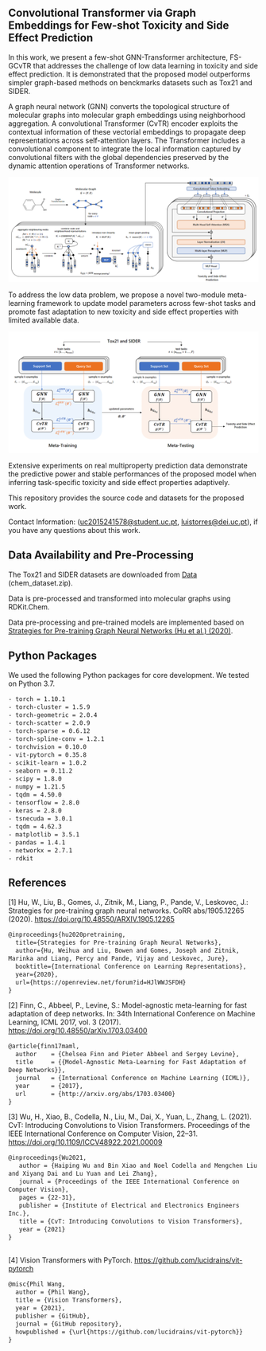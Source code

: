 ## Convolutional Transformer via Graph Embeddings for Few-shot Toxicity and Side Effect Prediction

In this work, we present a few-shot GNN-Transformer architecture, FS-GCvTR that addresses the challenge of low data learning in toxicity and side effect prediction.  It is demonstrated that the proposed model outperforms simpler graph-based methods on benckmarks datasets such as Tox21 and SIDER.

A graph neural network (GNN) converts the topological structure of molecular graphs into molecular graph embeddings using neighborhood aggregation. A convolutional Transformer (CvTR) encoder exploits the contextual information of these vectorial embeddings to propagate deep representations across self-attention layers. The Transformer includes a convolutional component to integrate the local information captured by convolutional filters with the global dependencies preserved by the dynamic attention operations of Transformer networks.

![ScreenShot](figures/fs-gnncvtr.png?raw=true)

To address the low data problem, we propose a novel two-module meta-learning framework to update model parameters across few-shot tasks and promote fast adaptation to new toxicity and side effect properties with limited available data.

![ScreenShot](figures/meta.png?raw=true)

Extensive experiments on real multiproperty prediction data demonstrate the predictive power and stable performances of the proposed model when inferring task-specific toxicity and side effect properties adaptively.

This repository provides the source code and datasets for the proposed work.

Contact Information: (uc2015241578@student.uc.pt, luistorres@dei.uc.pt), if you have any questions about this work.

## Data Availability and Pre-Processing

The Tox21 and SIDER datasets are downloaded from [Data](http://snap.stanford.edu/gnn-pretrain/data/) (chem_dataset.zip). 

Data is pre-processed and transformed into molecular graphs using RDKit.Chem. 

Data pre-processing and pre-trained models are implemented based on [Strategies for Pre-training Graph Neural Networks (Hu et al.) (2020)](https://arxiv.org/abs/1905.12265).

## Python Packages

We used the following Python packages for core development. We tested on Python 3.7.

```
- torch = 1.10.1
- torch-cluster = 1.5.9
- torch-geometric = 2.0.4
- torch-scatter = 2.0.9
- torch-sparse = 0.6.12
- torch-spline-conv = 1.2.1
- torchvision = 0.10.0
- vit-pytorch = 0.35.8
- scikit-learn = 1.0.2
- seaborn = 0.11.2
- scipy = 1.8.0
- numpy = 1.21.5
- tqdm = 4.50.0
- tensorflow = 2.8.0
- keras = 2.8.0
- tsnecuda = 3.0.1
- tqdm = 4.62.3
- matplotlib = 3.5.1
- pandas = 1.4.1
- networkx = 2.7.1
- rdkit
```

## References

[1] Hu, W., Liu, B., Gomes, J., Zitnik, M., Liang, P., Pande, V., Leskovec, J.: Strategies for pre-training graph neural networks. CoRR abs/1905.12265 (2020). https://doi.org/10.48550/ARXIV.1905.12265

```
@inproceedings{hu2020pretraining,
  title={Strategies for Pre-training Graph Neural Networks},
  author={Hu, Weihua and Liu, Bowen and Gomes, Joseph and Zitnik, Marinka and Liang, Percy and Pande, Vijay and Leskovec, Jure},
  booktitle={International Conference on Learning Representations},
  year={2020},
  url={https://openreview.net/forum?id=HJlWWJSFDH}
}

```

[2] Finn, C., Abbeel, P., Levine, S.: Model-agnostic meta-learning for fast adaptation of deep networks. In: 34th International Conference on Machine Learning, ICML 2017, vol. 3 (2017). https://doi.org/10.48550/arXiv.1703.03400

```
@article{finn17maml,
  author    = {Chelsea Finn and Pieter Abbeel and Sergey Levine},
  title     = {{Model-Agnostic Meta-Learning for Fast Adaptation of Deep Networks}},
  journal   = {International Conference on Machine Learning (ICML)},
  year      = {2017},
  url       = {http://arxiv.org/abs/1703.03400}
}

```

[3] Wu, H., Xiao, B., Codella, N., Liu, M., Dai, X., Yuan, L., Zhang, L. (2021). CvT: Introducing Convolutions to Vision Transformers. Proceedings of the IEEE International Conference on Computer Vision, 22–31. https://doi.org/10.1109/ICCV48922.2021.00009

```
@inproceedings{Wu2021,
   author = {Haiping Wu and Bin Xiao and Noel Codella and Mengchen Liu and Xiyang Dai and Lu Yuan and Lei Zhang},
   journal = {Proceedings of the IEEE International Conference on Computer Vision},
   pages = {22-31},
   publisher = {Institute of Electrical and Electronics Engineers Inc.},
   title = {CvT: Introducing Convolutions to Vision Transformers},
   year = {2021}
}


```
[4] Vision Transformers with PyTorch. https://github.com/lucidrains/vit-pytorch

```
@misc{Phil Wang,
  author = {Phil Wang},
  title = {Vision Transformers},
  year = {2021},
  publisher = {GitHub},
  journal = {GitHub repository},
  howpublished = {\url{https://github.com/lucidrains/vit-pytorch}}
}

```
